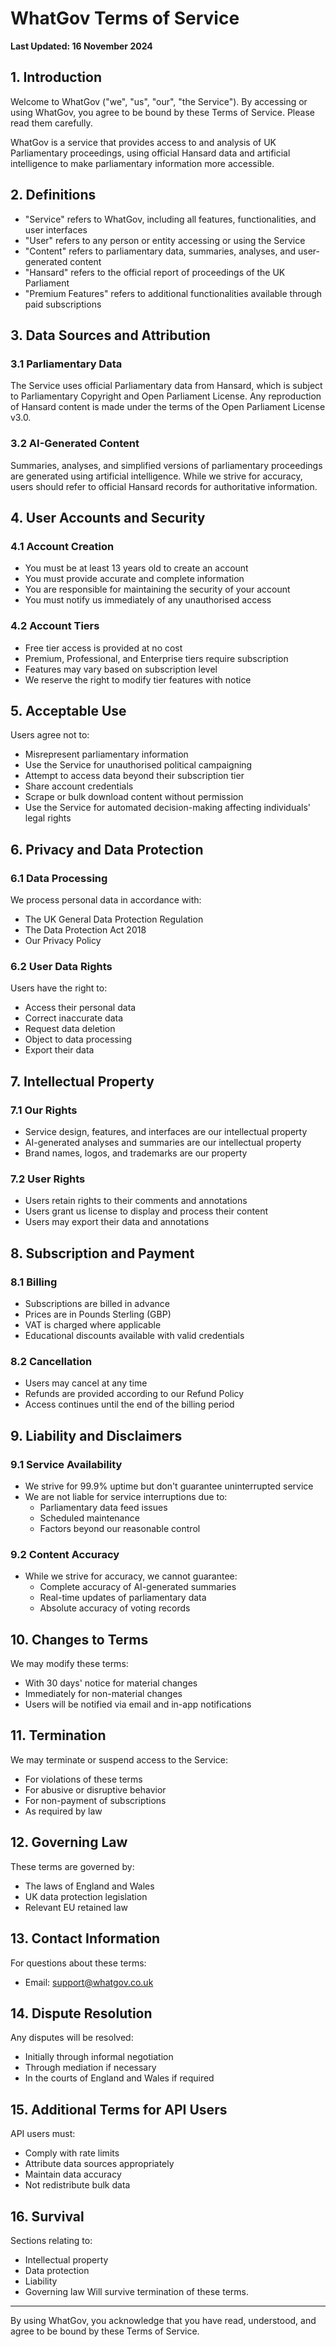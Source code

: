 # WhatGov Terms of Service

**Last Updated: 16 November 2024**

## 1. Introduction

Welcome to WhatGov ("we", "us", "our", "the Service"). By accessing or using WhatGov, you agree to be bound by these Terms of Service. Please read them carefully.

WhatGov is a service that provides access to and analysis of UK Parliamentary proceedings, using official Hansard data and artificial intelligence to make parliamentary information more accessible.

## 2. Definitions

- "Service" refers to WhatGov, including all features, functionalities, and user interfaces
- "User" refers to any person or entity accessing or using the Service
- "Content" refers to parliamentary data, summaries, analyses, and user-generated content
- "Hansard" refers to the official report of proceedings of the UK Parliament
- "Premium Features" refers to additional functionalities available through paid subscriptions

## 3. Data Sources and Attribution

### 3.1 Parliamentary Data
The Service uses official Parliamentary data from Hansard, which is subject to Parliamentary Copyright and Open Parliament License. Any reproduction of Hansard content is made under the terms of the Open Parliament License v3.0.

### 3.2 AI-Generated Content
Summaries, analyses, and simplified versions of parliamentary proceedings are generated using artificial intelligence. While we strive for accuracy, users should refer to official Hansard records for authoritative information.

## 4. User Accounts and Security

### 4.1 Account Creation
- You must be at least 13 years old to create an account
- You must provide accurate and complete information
- You are responsible for maintaining the security of your account
- You must notify us immediately of any unauthorised access

### 4.2 Account Tiers
- Free tier access is provided at no cost
- Premium, Professional, and Enterprise tiers require subscription
- Features may vary based on subscription level
- We reserve the right to modify tier features with notice

## 5. Acceptable Use

Users agree not to:
- Misrepresent parliamentary information
- Use the Service for unauthorised political campaigning
- Attempt to access data beyond their subscription tier
- Share account credentials
- Scrape or bulk download content without permission
- Use the Service for automated decision-making affecting individuals' legal rights

## 6. Privacy and Data Protection

### 6.1 Data Processing
We process personal data in accordance with:
- The UK General Data Protection Regulation
- The Data Protection Act 2018
- Our Privacy Policy

### 6.2 User Data Rights
Users have the right to:
- Access their personal data
- Correct inaccurate data
- Request data deletion
- Object to data processing
- Export their data

## 7. Intellectual Property

### 7.1 Our Rights
- Service design, features, and interfaces are our intellectual property
- AI-generated analyses and summaries are our intellectual property
- Brand names, logos, and trademarks are our property

### 7.2 User Rights
- Users retain rights to their comments and annotations
- Users grant us license to display and process their content
- Users may export their data and annotations

## 8. Subscription and Payment

### 8.1 Billing
- Subscriptions are billed in advance
- Prices are in Pounds Sterling (GBP)
- VAT is charged where applicable
- Educational discounts available with valid credentials

### 8.2 Cancellation
- Users may cancel at any time
- Refunds are provided according to our Refund Policy
- Access continues until the end of the billing period

## 9. Liability and Disclaimers

### 9.1 Service Availability
- We strive for 99.9% uptime but don't guarantee uninterrupted service
- We are not liable for service interruptions due to:
  - Parliamentary data feed issues
  - Scheduled maintenance
  - Factors beyond our reasonable control

### 9.2 Content Accuracy
- While we strive for accuracy, we cannot guarantee:
  - Complete accuracy of AI-generated summaries
  - Real-time updates of parliamentary data
  - Absolute accuracy of voting records

## 10. Changes to Terms

We may modify these terms:
- With 30 days' notice for material changes
- Immediately for non-material changes
- Users will be notified via email and in-app notifications

## 11. Termination

We may terminate or suspend access to the Service:
- For violations of these terms
- For abusive or disruptive behavior
- For non-payment of subscriptions
- As required by law

## 12. Governing Law

These terms are governed by:
- The laws of England and Wales
- UK data protection legislation
- Relevant EU retained law

## 13. Contact Information

For questions about these terms:
- Email: support@whatgov.co.uk

## 14. Dispute Resolution

Any disputes will be resolved:
- Initially through informal negotiation
- Through mediation if necessary
- In the courts of England and Wales if required

## 15. Additional Terms for API Users

API users must:
- Comply with rate limits
- Attribute data sources appropriately
- Maintain data accuracy
- Not redistribute bulk data

## 16. Survival

Sections relating to:
- Intellectual property
- Data protection
- Liability
- Governing law
Will survive termination of these terms.

---

By using WhatGov, you acknowledge that you have read, understood, and agree to be bound by these Terms of Service.
